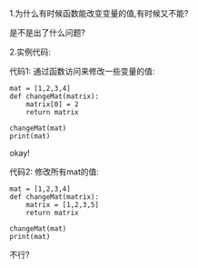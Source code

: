 1.为什么有时候函数能改变变量的值,有时候又不能?

是不是出了什么问题?

2.实例代码:

代码1: 通过函数访问来修改一些变量的值:

```
mat = [1,2,3,4]
def changeMat(matrix):
    matrix[0] = 2
    return matrix

changeMat(mat)
print(mat)
```

okay!



代码2: 修改所有mat的值:

```
mat = [1,2,3,4]
def changeMat(matrix):
    matrix = [1,2,3,5]
    return matrix

changeMat(mat)
print(mat)
```

不行?



